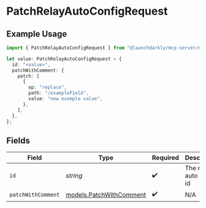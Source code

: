 # PatchRelayAutoConfigRequest

## Example Usage

```typescript
import { PatchRelayAutoConfigRequest } from "@launchdarkly/mcp-server/models/operations";

let value: PatchRelayAutoConfigRequest = {
  id: "<value>",
  patchWithComment: {
    patch: [
      {
        op: "replace",
        path: "/exampleField",
        value: "new example value",
      },
    ],
  },
};
```

## Fields

| Field                                                       | Type                                                        | Required                                                    | Description                                                 |
| ----------------------------------------------------------- | ----------------------------------------------------------- | ----------------------------------------------------------- | ----------------------------------------------------------- |
| `id`                                                        | *string*                                                    | :heavy_check_mark:                                          | The relay auto config id                                    |
| `patchWithComment`                                          | [models.PatchWithComment](../../models/patchwithcomment.md) | :heavy_check_mark:                                          | N/A                                                         |